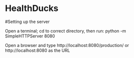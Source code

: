 # HealthDucks

#Setting up the server

Open a terminal; cd to correct directory, then run:
python -m SimpleHTTPServer 8080

Open a browser and type http://localhost:8080/production/ or http://localhost:8080 as the URL

